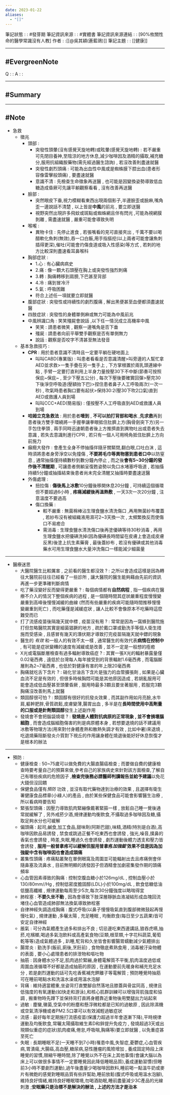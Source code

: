 ```yaml
---
date: 2023-01-22
aliases:
  - "[]"
---
```

筆記狀態 : :  #發芽期 
筆記資訊來源 : : #實體書 
筆記資訊來源連結 : : [90%攸關性命的醫學常識沒有人教]
作者 : :[[@吳其穎(蒼藍鴿)]]
筆記主題 : : [[健康]]

---
#EvergreenNote
---
Q : :
A : :

---
#Summary
---






---
#Note 
---
- 急救 
	- 徵兆
		- 頭部 : 
			- 突發性頭暈(沒有感覺天旋地轉)或眩暈(感覺天旋地轉) : 若不嚴重可先閉目養神,至陰涼的地方休息,減少咖啡因及酒精的攝取,補充糖分,服用抗組織胺藥物(需先經過醫生諮詢) , 若沒改善則盡速就醫
			- 突發性劇烈頭痛 : 可能為出血性中風或是蜘蛛膜下腔出血(患者形容像雷擊般頭痛) , 要盡速就醫
			- 意識不清 : 先檢查生命徵象再送醫 , 也可能是因變換姿勢導致低血糖造成昏厥可先讓平躺觀察看看 , 沒有改善再送醫
		- 臉部 : 
			- 突然眼皮下垂,視力模糊看東西出現兩個影子,半邊臉歪或臉麻,嘴角歪一邊說話不清楚 , 以上皆是**中風**的前兆 , 要立即送醫
			- 視野突然出現許多飛蚊或斑點或蜘蛛網且伴有閃光 ,可能為視網膜剝離 , 需盡速就醫 , 嚴重可能會導致失明
		- 喉嚨 : 
			- 異物卡住 : 先停止進食 , 若張嘴看的見可直接夾出 , 千萬不要以喝醋軟化魚刺(無效),吞一口白飯,用手指摳挖(以上兩者可能會讓魚刺插得更深),催吐(可能會灼傷食道或吸入性感染)等方式 , 若刺的地方比較深則盡速看耳鼻喉科
		- 胸部症狀 : 
			- 1.心 : 有心臟病病史
			- 2.痛 : 像一顆大石頭壓在胸上或突發性強烈刺痛
			- 3.轉 : 胸痛轉移到肩膀,下巴甚至背部
			- 4.冷 : 痛到冒冷汗
			- 5.氣 : 呼吸困難
			- 符合上述任一項就要立即就醫
		- 腹部症狀 : 突發性或持續性的劇烈腹痛 , 解出黑便甚至血便都須盡速就醫
		- 四肢症狀 : 突發性的身體單側麻或無力可能為中風前兆
		- 中風辨識口角 : 笑笑殭屍會說話 ,以下任一情況成立高機率中風
			- 笑笑 : 請患者微笑 , 觀察一邊嘴角是否下垂
			- 殭屍 : 請患者向前平舉雙手觀察是否有單側無力
			- 說話 : 觀察是否咬字不清甚至無法發音
	-  基本急救技巧 :
		- **CPR** : 用於患者意識不清時且一定要平躺在硬地面上
			- 叫叫CABD(專業版) : 叫患者看看是否意識清醒>叫旁邊的人幫忙拿AED並求救>一隻手疊在另一隻手上 , 下方掌根置於兩乳頭連線中點 , 手臂一定要打直利用上半身力量按壓30下不中斷(節奏可按照保庇~保庇~ , 至少下壓五公分) , 每次下壓後要確實回彈>壓完30下後淨空呼吸道(壓額抬下巴)>捏住患者鼻子人工呼吸兩次(一次一秒) , 吹氣時患者胸口要有起伏>保持30:2(壓30下吹2口氣)直到AED或救護人員到場
			- 叫叫CCC+AED(簡易版) : 僅按壓不人工呼吸直到AED或救護人員到場
		- **哈姆立克急救法** : 用於患者**噎到** , **不可以拍打背部和喝水** ,**先求救**再到患者後方雙手環繞將一手握拳讓拳眼抵住肚臍上方(胸骨劍突下方)另一手包住拳頭 , 兩手同時迅速朝患者後上方推擠直到異物吐出或患者失去意識 , 若失去意識則進行CPR , 若只有一個人可用椅角抵住肚臍上方向前施力
		- 癲癇大發作 : 會產生全身不停抽搐伴隨牙關緊閉,翻白眼,口吐白沫 , 這時須將患者身旁淨空以免撞傷 , **不要將毛巾等異物塞到患者口中**以防窒息 , 通常抽搐僅持續數秒到數分鐘內停止 , 而之後**會有5~30分鐘的發作後不清醒期** , 可讓患者側躺呈復甦姿勢以免口水堵塞呼吸道 , 若抽搐持續5分鐘或抽搐結束後患者尚未完全清醒又抽搐時要盡速送醫
		- 外傷處理 : 
			- 扭拉傷 : **傷後馬上冰敷**10分鐘後移開休息20分鐘 , 可持續這個循環但不要超過6小時 , **疼痛減緩後再溫熱敷** , 一天3次一次20分鐘 , 注意溫度不要過高
			- 傷口換藥 :
				- 較不嚴重 : 無菌棉棒沾生理食鹽水清洗傷口 ,再用無菌紗布覆蓋 , 若紗布沒有被組織液用濕可2~3天換一次 , 太頻繁換反而使傷口不易癒合
				- 需消毒 : 生理食鹽水清洗傷口後再塗優碘等待30秒消毒 , 再用生理食鹽水把優碘洗掉(因為優碘長時間留在皮膚上會造成皮膚反黑)後塗上抗生素藥膏 , 最後蓋紗布 , 若沒有優碘或其他消毒藥水可用生理食鹽水大量沖洗傷口一樣能減少細菌量
--- 
- 醫療迷思
	- 大醫院醫生比較厲害 , 之前看的醫生都沒效 ? : 之所以會造成這樣是因為轉往大醫院前往往已經看了一些診所 , 讓大醫院的醫生能夠藉由先前的資訊再進一步更準確判斷病情
	- 吃了藥沒變好反而變得更嚴重 ? : 每個病情都有**自然病程** , 指一個疾病在醫療不介入的情況下整個疾病的過程 , 是一個隨時間其症狀嚴重程度慢慢變嚴重到高峰後慢慢減緩的曲線 (然而有些嚴重的疾病可能隨時間推移慢慢變嚴重到死亡) , 而吃藥僅是減緩症狀 , 讓人比較不會像原本不吃藥時這麼難受而已
	- 打了流感疫苗後隔幾天就中標 , 疫苗沒有用 ? : 常常是因為一窩蜂到醫院施打但忽略醫院其實是細菌猖獗的地方 , 疏於戴口罩或勤洗手等個人衛生措施而受感染 , 且感冒有幾天的潛伏期才導致打完疫苗隔幾天就中鏢的現象
	- 醫生的 *有效* 和一般人的有效不太一樣 , 通常醫生的有效代表**病情在控制中** , 有可能是症狀變糟的速度有減緩或是改善 , 並不一定是一般想的痊癒
	- X光或電腦斷層檢查有過多輻射導致癌症 ? : 其實一張X光的輻射暴露量僅0.02毫西弗 , 遠低於台灣每人每年接受到的背景輻射1.6毫西弗 , 而電腦斷層則為2~7毫西弗 , 也低於對健康有害的年上限20毫西弗
	- 胸痛就吃舌下含片 ? : 硝化甘油舌下含片是強力的血管擴張劑 , 如果是心臟血流不足是有效的 , 但很多時候胸悶可能是其他原因造成 , 若胡亂服用可能會造成低血壓甚至頭暈昏厥 , 服用時最多3顆且要坐著服用 , 若服完3顆胸痛沒改善則馬上就醫
	- 類固醇很可怕 ? : 類固醇有很好的抗發炎效果 , 而其副作用如月亮臉,水牛肩,軀幹肥胖,骨質疏鬆,皮膚變薄,腸胃出血 , 多半是在**長時間使用中高劑量的口服或是針劑類固醇**發生上述副作用 
	- 發燒會不會把腦袋燒壞 ? : **發燒是人體對抗病原的正常現象 , 並不會損壞腦細胞** , 而會造成腦細胞傷害的則是病原體本身 , 若想要退燒的話不建議用冰敷等物理方法(用來對付身體產熱和散熱失調才有效 , 比如中暑)來退燒 , 吃退燒藥阻斷發炎介質對下視丘的作用讓身體在燒退後能好好休息恢復才是根本的辦法
---
- 預防 : 
	- 健康檢查 : 50~75歲可以做免費的大腸直腸癌檢查 ; 而要做自費的健康檢查時要考量自己的預算來做,參考自己的家族病史來針對該方面檢查,了解自己有哪些疾病的危險因子 ,**檢查完後務必請醫師判讀報告並給予建議**以免花大錢但沒回饋
	- 保健食品僅有*預防* 功效 , 並沒有取代藥物達到治療的效果 , 且選擇有衛生署健康食品標章(小綠人)的產品 , 由於某些保健食品可能會影響醫生治療 , 所以看病時要告知
	- 緊張型頭痛 : 因壓力導致肌肉緊繃像戴著緊箍一樣 , 放鬆自己睡一覺後通常就緩解了 , 另外戒菸少酒,規律運動均衡飲食,不攝取過多咖啡因及糖,攝取足夠水分也可緩解
	- 偏頭痛 : 起司,鹹食,加工食品,甜味劑(阿斯巴甜),味精,酒精(特別是白酒),高咖啡因飲品易誘發 , 禁食或跳過正餐不吃東西也會誘發 , 強光,噪音,撲鼻的香氣也會誘發 , 時差,失眠,睡過久也會誘發 , 劇烈運動後體力透支和壓力皆會誘發 , **服用一般普拿疼可以緩解但服用普拿疼*加強錠* 效果不佳是因為加強錠中含有咖啡因也會造成頭痛**
	- 叢集性頭痛 : 疼痛點叢聚在單側眼窩及周圍並可能輻射出去且疼痛側會伴隨鼻塞及流鼻水 , 目前無明顯的誘發因子但酒精會加劇密集發作期的頭痛頻率
	- 心血管因素導致的胸痛 : 控制空腹血糖小於126mg/dL , 控制血壓小於130/80mm//Hg , 控制低密度膽固醇(LDL)小於100mg/dL , 飲食低糖低油低鹽高纖維 , 規律運動每周至少5次,每次30分鐘強度以略喘得宜
	- 肺栓塞 : **不要久坐不動** , 因為會導致下肢深層靜脈血液凝結形成血塊回流堵住心血管造成肺部無法換氣導致肺栓塞
	- 自律神經失調造成胸痛 : 腹式呼吸(以鼻子慢慢吸氣直到腹部微微鼓起再慢慢吐氣) , 規律運動 ,多曬太陽 , 充足睡眠 , 均衡飲食(每日至少五蔬果)皆可安定自律神經
	- 脹氣 : 可分為氣體產生過多和排出不良 ; 切忌邊吃東西邊講話,狼吞虎嚥,抽菸,吃檳榔,喝過多氣泡飲料或高產氣食物(豆類,根莖類,十字花科蔬菜,葡萄乾等等)造成氣體過多 , 趴睡,駝背和久坐皆會影響腸胃蠕動減少氣體排出
	- 腸胃炎 : 勤洗手(飯前,廁後,烹飪前) , 食物徹底煮熟食用 , 消毒被汙染物體的表面 , 要小心處理患者的排泄物和嘔吐物
	- 抽筋 : 因身體水分不足,肌肉過於緊繃,身體電解質不平衡,肌肉溫度過低或周圍血液循環不好都是造成抽筋的原因 , 在運動要前先暖身和補充充足水分 , 若是劇烈運動的話可先吃香蕉補充鉀離子等電解質 ; 預防睡覺時抽筋可在睡前喝點水和洗溫水澡或用溫水泡腳
	- 背痛 : 維持適當體重,坐姿背打直雙腳自然落地且膝蓋與骨盆同高 , 規律且低強度的有氧運動(如快走和游泳),和核心肌群訓練可以增強背肌強度和協調 , 搬重物時先蹲下並保持背打直將身體靠近重物後用雙腿出力站起來
	- 過敏 : 塵蠻,黴菌,空氣中的粉塵和懸浮微粒都是已知的過敏原 , 因此除濕機或空氣清淨機或者PM2.5口罩可以有效減輕過敏症狀
	- 流感 : 最好每年定期施打流感疫苗(保護力超過半年會逐漸下降),平時規律運動及均衡飲食,常曬太陽攝取維生素D和鋅提升免疫力 , 發燒超過3天或出現類似重症的症狀(肌肉痠痛,倦怠,呼吸喘,胸痛等)要立即就醫 , 以免重症甚至死亡
	- 失眠 : 長期睡眠不足(一天睡不到7小時)罹患中風,失智症,憂鬱症,心血管疾病,胃潰瘍,大腸癌,高血壓,糖尿病,惡性腫瘤的風險增加 , 養成固定時段上床睡覺的習慣,限縮午睡時間,除了睡覺以外不在床上其他事情(會讓大腦以為床上可以做很多事情不一定要睡覺因此降低睡眠品質),養成運動習慣(但睡前3小時不要劇烈運動),過午後盡量少喝咖啡因飲料,睡前喝一點溫牛奶或麥片有微飽的感覺對睡眠品質有些許幫助,睡前放鬆(腹式呼吸或用溫水泡腳),維持良好情緒,維持良好睡眠環境,勿喝酒助眠,睡前盡量減少3C產品的光線刺激 ;**安眠藥只是治標不是解決的辦法 , 上述的方法才是治本**




